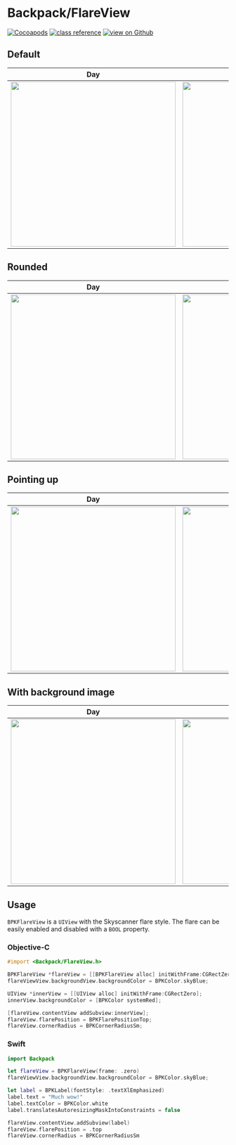 # Backpack/FlareView

[![Cocoapods](https://img.shields.io/cocoapods/v/Backpack.svg?style=flat)](https://cocoapods.org/pods/Backpack)
[![class reference](https://img.shields.io/badge/Class%20reference-iOS-blue)](https://backpack.github.io/ios/versions/latest/uikit/Classes/BPKFlareView.html)
[![view on Github](https://img.shields.io/badge/Source%20code-GitHub-lightgrey)](https://github.com/backpack/ios/tree/main/Backpack/FlareView)

## Default

| Day | Night |
| --- | --- |
| <img src="https://raw.githubusercontent.com/backpack/ios/main/screenshots/iPhone-flare-view___default_lm.png" alt="" width="375" /> |<img src="https://raw.githubusercontent.com/backpack/ios/main/screenshots/iPhone-flare-view___default_dm.png" alt="" width="375" /> |

## Rounded

| Day | Night |
| --- | --- |
| <img src="https://raw.githubusercontent.com/backpack/ios/main/screenshots/iPhone-flare-view___rounded_lm.png" alt="" width="375" /> |<img src="https://raw.githubusercontent.com/backpack/ios/main/screenshots/iPhone-flare-view___rounded_dm.png" alt="" width="375" /> |

## Pointing up

| Day | Night |
| --- | --- |
| <img src="https://raw.githubusercontent.com/backpack/ios/main/screenshots/iPhone-flare-view___flare-at-top_lm.png" alt="" width="375" /> |<img src="https://raw.githubusercontent.com/backpack/ios/main/screenshots/iPhone-flare-view___flare-at-top_dm.png" alt="" width="375" /> |

## With background image

| Day | Night |
| --- | --- |
| <img src="https://raw.githubusercontent.com/backpack/ios/main/screenshots/iPhone-flare-view___background-image_lm.png" alt="" width="375" /> |<img src="https://raw.githubusercontent.com/backpack/ios/main/screenshots/iPhone-flare-view___background-image_dm.png" alt="" width="375" /> |

## Usage

`BPKFlareView` is a `UIView` with the Skyscanner flare style. The flare can be easily enabled and disabled with a `BOOL` property.

### Objective-C

```objective-c
#import <Backpack/FlareView.h>

BPKFlareView *flareView = [[BPKFlareView alloc] initWithFrame:CGRectZero];
flareViewView.backgroundView.backgroundColor = BPKColor.skyBlue;

UIView *innerView = [[UIView alloc] initWithFrame:CGRectZero];
innerView.backgroundColor = [BPKColor systemRed];

[flareView.contentView addSubview:innerView];
flareView.flarePosition = BPKFlarePositionTop;
flareView.cornerRadius = BPKCornerRadiusSm;
```

### Swift

```swift
import Backpack

let flareView = BPKFlareView(frame: .zero)
flareViewView.backgroundView.backgroundColor = BPKColor.skyBlue;

let label = BPKLabel(fontStyle: .textXlEmphasized)
label.text = "Much wow!"
label.textColor = BPKColor.white
label.translatesAutoresizingMaskIntoConstraints = false

flareView.contentView.addSubview(label)
flareView.flarePosition = .top
flareView.cornerRadius = BPKCornerRadiusSm
```
